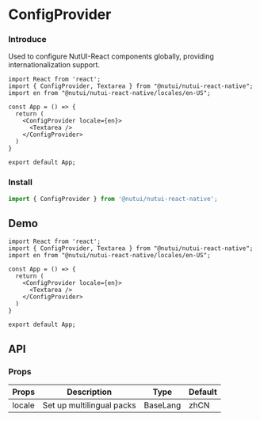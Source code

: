 # ConfigProvider

### Introduce

Used to configure NutUI-React components globally, providing internationalization support.

```SnackPlayer
import React from 'react';
import { ConfigProvider, Textarea } from "@nutui/nutui-react-native";
import en from "@nutui/nutui-react-native/locales/en-US";

const App = () => {
  return (
    <ConfigProvider locale={en}>
      <Textarea />
    </ConfigProvider>
  )
}

export default App;
```

### Install

```javascript
import { ConfigProvider } from '@nutui/nutui-react-native';
```

## Demo

```SnackPlayer
import React from 'react';
import { ConfigProvider, Textarea } from "@nutui/nutui-react-native";
import en from "@nutui/nutui-react-native/locales/en-US";

const App = () => {
  return (
    <ConfigProvider locale={en}>
      <Textarea />
    </ConfigProvider>
  )
}

export default App;
```

## API

### Props

| Props  | Description               | Type     | Default |
| ------ | ------------------------- | -------- | ------- |
| locale | Set up multilingual packs | BaseLang | zhCN    |
